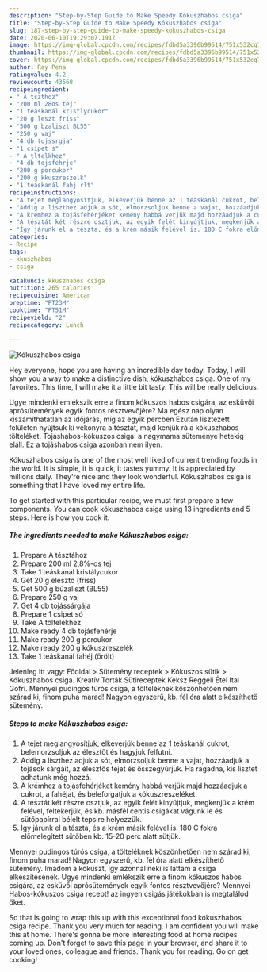 ```yaml
---
description: "Step-by-Step Guide to Make Speedy Kókuszhabos csiga"
title: "Step-by-Step Guide to Make Speedy Kókuszhabos csiga"
slug: 187-step-by-step-guide-to-make-speedy-kokuszhabos-csiga
date: 2020-06-10T19:29:07.191Z
image: https://img-global.cpcdn.com/recipes/fdbd5a3396b99514/751x532cq70/kokuszhabos-csiga-recept-foto.jpg
thumbnail: https://img-global.cpcdn.com/recipes/fdbd5a3396b99514/751x532cq70/kokuszhabos-csiga-recept-foto.jpg
cover: https://img-global.cpcdn.com/recipes/fdbd5a3396b99514/751x532cq70/kokuszhabos-csiga-recept-foto.jpg
author: Ray Pena
ratingvalue: 4.2
reviewcount: 43568
recipeingredient:
- " A tszthoz"
- "200 ml 28os tej"
- "1 teáskanál kristlycukor"
- "20 g leszt friss"
- "500 g bzaliszt BL55"
- "250 g vaj"
- "4 db tojssrgja"
- "1 csipet s"
- " A tltelkhez"
- "4 db tojsfehrje"
- "200 g porcukor"
- "200 g kkuszreszelk"
- "1 teáskanál fahj rlt"
recipeinstructions:
- "A tejet meglangyosítjuk, elkeverjük benne az 1 teáskanál cukrot, belemorzsoljuk az élesztőt és hagyjuk felfutni."
- "Addig a liszthez adjuk a sót, elmorzsoljuk benne a vajat, hozzáadjuk a tojások sárgáit, az élesztős tejet és összegyúrjuk. Ha ragadna, kis lisztet adhatunk még hozzá."
- "A krémhez a tojásfehérjéket kemény habbá verjük majd hozzáadjuk a cukrot, a fahéjat, és beleforgatjuk a kókuszreszeléket."
- "A tésztát két részre osztjuk, az egyik felét kinyújtjuk, megkenjük a krém felével, feltekerjük, és kb. másfél centis csigákat vágunk le és sütőpapírral bélelt tepsire helyezzük."
- "Így járunk el a tészta, és a krém másik felével is. 180 C fokra előmelegített sütőben kb. 15-20 perc alatt sütjük."
categories:
- Recipe
tags:
- kkuszhabos
- csiga

katakunci: kkuszhabos csiga 
nutrition: 265 calories
recipecuisine: American
preptime: "PT23M"
cooktime: "PT51M"
recipeyield: "2"
recipecategory: Lunch

---
```



![Kókuszhabos csiga](https://img-global.cpcdn.com/recipes/fdbd5a3396b99514/751x532cq70/kokuszhabos-csiga-recept-foto.jpg)

Hey everyone, hope you are having an incredible day today. Today, I will show you a way to make a distinctive dish, kókuszhabos csiga. One of my favorites. This time, I will make it a little bit tasty. This will be really delicious.

Ugye mindenki emlékszik erre a finom kókuszos habos csigára, az esküvői aprósütemények egyik fontos résztvevőjére? Ma egész nap olyan kiszámíthatatlan az időjárás, míg az egyik percben Ezután lisztezett felületen nyújtsuk ki vékonyra a tésztát, majd kenjük rá a kókuszhabos tölteléket. Tojáshabos-kókuszos csiga: a nagymama süteménye hetekig eláll. Ez a tojáshabos csiga azonban nem ilyen.

Kókuszhabos csiga is one of the most well liked of current trending foods in the world. It is simple, it is quick, it tastes yummy. It is appreciated by millions daily. They're nice and they look wonderful. Kókuszhabos csiga is something that I have loved my entire life.


To get started with this particular recipe, we must first prepare a few components. You can cook kókuszhabos csiga using 13 ingredients and 5 steps. Here is how you cook it.

<!--inarticleads1-->

##### The ingredients needed to make Kókuszhabos csiga:

1. Prepare  A tésztához
1. Prepare 200 ml 2,8%-os tej
1. Take 1 teáskanál kristálycukor
1. Get 20 g élesztő (friss)
1. Get 500 g búzaliszt (BL55)
1. Prepare 250 g vaj
1. Get 4 db tojássárgája
1. Prepare 1 csipet só
1. Take  A töltelékhez
1. Make ready 4 db tojásfehérje
1. Make ready 200 g porcukor
1. Make ready 200 g kókuszreszelék
1. Take 1 teáskanál fahéj (őrölt)


Jelenleg itt vagy: Főoldal &gt; Sütemény receptek &gt; Kókuszos sütik &gt; Kókuszhabos csiga. Kreatív Torták Sütireceptek Keksz Reggeli Étel Ital Gofri. Mennyei pudingos túrós csiga, a tölteléknek köszönhetően nem szárad ki, finom puha marad! Nagyon egyszerű, kb. fél óra alatt elkészíthető sütemény. 

<!--inarticleads2-->

##### Steps to make Kókuszhabos csiga:

1. A tejet meglangyosítjuk, elkeverjük benne az 1 teáskanál cukrot, belemorzsoljuk az élesztőt és hagyjuk felfutni.
1. Addig a liszthez adjuk a sót, elmorzsoljuk benne a vajat, hozzáadjuk a tojások sárgáit, az élesztős tejet és összegyúrjuk. Ha ragadna, kis lisztet adhatunk még hozzá.
1. A krémhez a tojásfehérjéket kemény habbá verjük majd hozzáadjuk a cukrot, a fahéjat, és beleforgatjuk a kókuszreszeléket.
1. A tésztát két részre osztjuk, az egyik felét kinyújtjuk, megkenjük a krém felével, feltekerjük, és kb. másfél centis csigákat vágunk le és sütőpapírral bélelt tepsire helyezzük.
1. Így járunk el a tészta, és a krém másik felével is. 180 C fokra előmelegített sütőben kb. 15-20 perc alatt sütjük.


Mennyei pudingos túrós csiga, a tölteléknek köszönhetően nem szárad ki, finom puha marad! Nagyon egyszerű, kb. fél óra alatt elkészíthető sütemény. Imádom a kókuszt, így azonnal neki is láttam a csiga elkészítésének. Ugye mindenki emlékszik erre a finom kókuszos habos csigára, az esküvői aprósütemények egyik fontos résztvevőjére? Mennyei Habos-kókuszos csiga recept! az ingyen csigás játékokban is megtalálod őket. 

So that is going to wrap this up with this exceptional food kókuszhabos csiga recipe. Thank you very much for reading. I am confident you will make this at home. There's gonna be more interesting food at home recipes coming up. Don't forget to save this page in your browser, and share it to your loved ones, colleague and friends. Thank you for reading. Go on get cooking!
